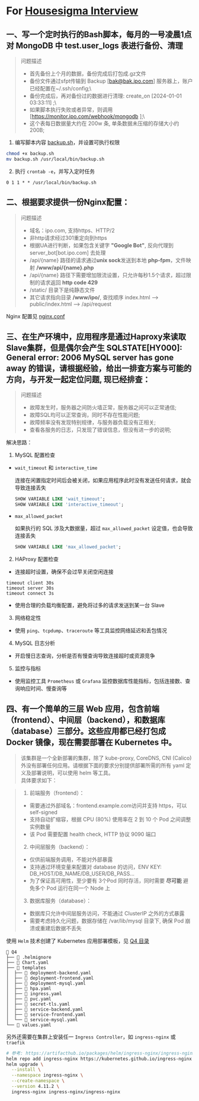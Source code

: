 # For [Housesigma Interview](https://github.com/housesigma/hr-interview)

## 一、写一个定时执行的Bash脚本，每月的一号凌晨1点 对 MongoDB 中 test.user_logs 表进行备份、清理

> 问题描述
> - 首先备份上个月的数据，备份完成后打包成.gz文件
> - 备份文件通过sfpt传输到 Backup [bak@bak.ipo.com] 服务器上，账户已经配置在~/.ssh/config;\
> - 备份完成后，再对备份过的数据进行清理: create_on [2024-01-01 03:33:11] ;\
> - 如果脚本执行失败或者异常，则调用 [https://monitor.ipo.com/webhook/mongodb ];\
> - 这个表每日数据量大约在 200w 条, 单条数据未压缩的存储大小约 200B;

1. 编写脚本内容 [backup.sh](https://github.com/liyujun-dev/housesigma-interview/tree/main/Q1/backup.sh)，并设置可执行权限

```bash
chmod +x backup.sh
mv backup.sh /usr/local/bin/backup.sh
```

2. 执行 `crontab -e`，并写入定时任务

```crontab
0 1 1 * * /usr/local/bin/backup.sh
```

## 二、根据要求提供一份Nginx配置：

> 问题描述
> - 域名：ipo.com, 支持https、HTTP/2
> - 非http请求经过301重定向到https
> - 根据UA进行判断，如果包含关键字 **"Google Bot"**, 反向代理到 server_bot[bot.ipo.com] 去处理
> - /api/{name} 路径的请求通过**unix sock**发送到本地 **php-fpm**，文件映射 **/www/api/{name}.php** 
> - /api/{name} 路径下需要增加限流设置，只允许每秒1.5个请求，超过限制的请求返回 **http code 429**
> - /static/ 目录下是纯静态文件
> - 其它请求指向目录 **/www/ipo/**, 查找顺序 index.html --> public/index.html --> /api/request

Nginx 配置见 [nginx.conf](https://github.com/liyujun-dev/housesigma-interview/tree/main/Q2/nginx.conf)

## 三、在生产环境中，应用程序是通过Haproxy来读取Slave集群，但是偶尔会产生 **SQLSTATE[HY000]: General error: 2006 MySQL server has gone away** 的错误，请根据经验，给出一排查方案与可能的方向，与开发一起定位问题, 现已经排查：

> 问题描述
> - 故障发生时，服务器之间防火墙正常，服务器之间可以正常通信;
> - 故障SQL均可以正常查询，同时不存在性能问题;
> - 故障频率没有发现特别规律，与服务器负载没有正相关;
> - 查看各服务的日志，只发现了错误信息，但没有进一步的说明;

解决思路：

1. MySQL 配置检查
  
  - `wait_timeout` 和 `interactive_time`

    连接在闲置指定时间后会被关闭，如果应用程序此时没有发送任何请求，就会导致连接丢失

    ```sql
    SHOW VARIABLE LIKE 'wait_timeout';
    SHOW VARIABLE LIKE 'interactive_timeout';
    ```
  
  - `max_allowed_packet`

    如果执行的 SQL 涉及大数据量，超过 `max_allowed_packet` 设定值，也会导致连接丢失

    ```sql
    SHOW VARIABLE LIKE 'max_allowed_packet';
    ```

2. HAProxy 配置检查

- 连接超时设置，确保不会过早关闭空闲连接

```haproxy
timeout client 30s
timeout server 30s
timeout connect 3s
```

- 使用合理的负载均衡配置，避免将过多的请求发送到某一台 Slave

3. 网络稳定性

- 使用 `ping`、`tcpdump`、`traceroute` 等工具监控网络延迟和丢包情况

4. MySQL 日志分析

- 开启慢日志查询，分析是否有慢查询导致连接超时或资源竞争

5. 监控与指标

- 使用监控工具 `Prometheus` 或 `Grafana` 监控数据库性能指标，包括连接数、查询响应时间、慢查询等


## 四、有一个简单的三层 Web 应用，包含前端（frontend）、中间层（backend），和数据库（database）三部分。这些应用都已经打包成 Docker 镜像，现在需要部署在 Kubernetes 中。

> 该集群是一个全新部署的集群，除了 kube-proxy, CoreDNS, CNI (Calico) 外没有部署任何应用。请根据下面的要求分别提供部署所需的所有 yaml 定义及部署说明，可以使用 helm 等工具。\
> 具体要求如下：

> 1. 前端服务（frontend）：
>  - 需要通过外部域名：frontend.example.com访问并支持 https，可以self-signed
>  - 支持自动扩缩容，根据 CPU (80%) 使用率在 2 到 10 个 Pod 之间调整实例数量
>  - 该 Pod 需要配置 health check, HTTP 协议 9090 端口
>
> 2. 中间层服务（backend）：
> - 仅供前端服务调用，不能对外部暴露
> - 支持通过环境变量来配置对 database 的访问，ENV KEY: DB_HOST/DB_NAME/DB_USER/DB_PASS...
> - 为了保证高可用性，至少要有 3个Pod 同时存活，同时需要 **尽可能** 避免多个 Pod 运行在同一个 Node 上
>
> 3. 数据库服务（database）：
> - 数据库只允许中间层服务访问，不能通过 ClusterIP 之外的方式暴露
> - 需要考虑持久化问题，数据存储在 /var/lib/mysql 目录下, 确保 Pod 崩溃或重建后数据不丢失

使用 `Helm` 技术创建了 Kubernetes 应用部署模板，见 [Q4 目录](https://github.com/liyujun-dev/housesigma-interview/tree/main/Q4/)

```text
 Q4
├──  .helmignore
├──  Chart.yaml
├──  templates
│  ├──  deployment-backend.yaml
│  ├──  deployment-frontend.yaml
│  ├──  deployment-mysql.yaml
│  ├──  hpa.yaml
│  ├──  ingress.yaml
│  ├──  pvc.yaml
│  ├──  secret-tls.yaml
│  ├──  service-backend.yaml
│  ├──  service-frontend.yaml
│  └──  service-mysql.yaml
└──  values.yaml
```

另外还需要在集群上安装任一 `Ingress Controller`，如 `ingress-nginx` 或 `traefik`

```bash
# 参考: https://artifacthub.io/packages/helm/ingress-nginx/ingress-nginx
helm repo add ingress-nginx https://kubernetes.github.io/ingress-nginx
helm upgrade \
  --install \
  --namespace ingress-nginx \
  --create-namespace \
  --version 4.11.2 \
  ingress-nginx ingress-nginx/ingress-nginx
```
